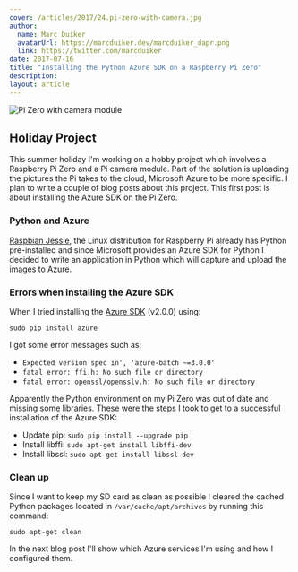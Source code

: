 ```yaml
---
cover: /articles/2017/24.pi-zero-with-camera.jpg
author:
  name: Marc Duiker
  avatarUrl: https://marcduiker.dev/marcduiker_dapr.png
  link: https://twitter.com/marcduiker
date: 2017-07-16
title: "Installing the Python Azure SDK on a Raspberry Pi Zero"
description:
layout: article
---
```


![Pi Zero with camera module](/articles/2017/24.pi-zero-with-camera.jpg)

## Holiday Project

This summer holiday I'm working on a hobby project which involves a Raspberry Pi Zero and a Pi camera module. Part of the solution is uploading the pictures the Pi takes to the cloud, Microsoft Azure to be more specific. I plan to write a couple of blog posts about this project. This first post is about installing the Azure SDK on the Pi Zero.

### Python and Azure

[Raspbian Jessie](https://www.raspberrypi.org/downloads/raspbian/), the Linux distribution for Raspberry Pi already has Python pre-installed and since Microsoft provides an Azure SDK for Python I decided to write an application in Python which will capture and upload the images to Azure.

### Errors when installing the Azure SDK

When I tried installing the [Azure SDK](https://pypi.python.org/pypi/azure) (v2.0.0) using: 

`sudo pip install azure` 

I got some error messages such as:

- `Expected version spec in', 'azure-batch ~=3.0.0'`
- `fatal error: ffi.h: No such file or directory`
- `fatal error: openssl/opensslv.h: No such file or directory`

Apparently the  Python environment on my Pi Zero was out of date and missing some libraries. These were the steps I took to get to a successful installation of the Azure SDK:

- Update pip: `sudo pip install --upgrade pip`
- Install libffi: `sudo apt-get install libffi-dev`
- Install libssl: `sudo apt-get install libssl-dev`

### Clean up

Since I want to keep my SD card as clean as possible I cleared the cached Python packages located in `/var/cache/apt/archives` by running this command:

`sudo apt-get clean`

In the next blog post I'll show which Azure services I'm using and how I configured them.